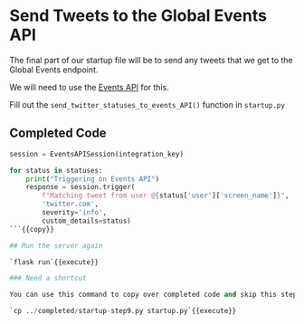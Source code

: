 # Send Tweets to the Global Events API

The final part of our startup file will be to send any tweets that we get to the Global Events endpoint.

We will need to use the [Events API](https://github.com/PagerDuty/pdpyras#events-api-usage) for this.

Fill out the `send_twitter_statuses_to_events_API()` function in `startup.py`

## Completed Code

```python
session = EventsAPISession(integration_key)

for status in statuses:
    print("Triggering on Events API")
    response = session.trigger(
        f"Matching tweet from user @{status['user']['screen_name']}",
        'twitter.com',
        severity='info',
        custom_details=status)
```{{copy}}

## Run the server again

`flask run`{{execute}}

### Need a shortcut

You can use this command to copy over completed code and skip this step.

`cp ../completed/startup-step9.py startup.py`{{execute}}

